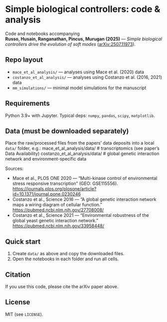 # Simple biological controllers: code & analysis

Code and notebooks accompanying  
**Russo, Husain, Ranganathan, Pincus, Murugan (2025)** — *Simple biological controllers drive the evolution of soft modes* ([arXiv:2507.11973](https://arxiv.org/abs/2507.11973)).

## Repo layout
- `mace_et_al_analysis/` — analyses using Mace et al. (2020) data  
- `costanzo_et_al_analysis/` — analyses using Costanzo et al. (2016, 2021) data  
- `mm_simulations/` — minimal model simulations for the manuscript

## Requirements
Python 3.9+ with Jupyter. Typical deps: `numpy`, `pandas`, `scipy`, `matplotlib`.

## Data (must be downloaded separately)
Place the raw/processed files from the papers’ data deposits into a local `data/` folder, e.g.:
mace_et_al_analysis/data/ # transcriptomics (see paper’s Data Availability)
costanzo_et_al_analysis/data/ # global genetic interaction network and environment-specific data

Sources:
- Mace et al., PLOS ONE 2020 — “Multi-kinase control of environmental stress responsive transcription” (GEO: GSE115556).  
  https://journals.plos.org/plosone/article?id=10.1371/journal.pone.0230246
- Costanzo et al., Science 2016 — “A global genetic interaction network maps a wiring diagram of cellular function.”  
  https://pubmed.ncbi.nlm.nih.gov/27708008/
- Costanzo et al., Science 2021 — “Environmental robustness of the global yeast genetic interaction network.”  
  https://pubmed.ncbi.nlm.nih.gov/33958448/


## Quick start
1) Create `data/` as above and copy the downloaded files.  
2) Open the notebooks in each folder and run all cells.

## Citation
If you use this code, please cite the arXiv paper above.

## License
MIT (see `LICENSE`).
